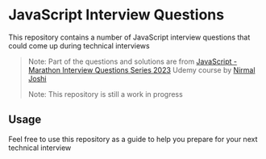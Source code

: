 # JavaScript Interview Questions

This repository contains a number of JavaScript interview questions that could come up during technical interviews

> Note: Part of the questions and solutions are from [JavaScript - Marathon Interview Questions Series 2023](https://www.udemy.com/course/javascript-marathon-interview-questions-series) Udemy course by [Nirmal Joshi](https://www.udemy.com/course/javascript-marathon-interview-questions-series/#instructor-1)
>
> Note: This repository is still a work in progress

## Usage

Feel free to use this repository as a guide to help you prepare for your next technical interview
